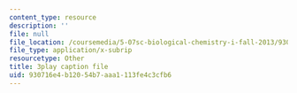 ```yaml
---
content_type: resource
description: ''
file: null
file_location: /coursemedia/5-07sc-biological-chemistry-i-fall-2013/930716e4b12054b7aaa1113fe4c3cfb6_gbOyppJ9OK4.vtt
file_type: application/x-subrip
resourcetype: Other
title: 3play caption file
uid: 930716e4-b120-54b7-aaa1-113fe4c3cfb6
---
```

